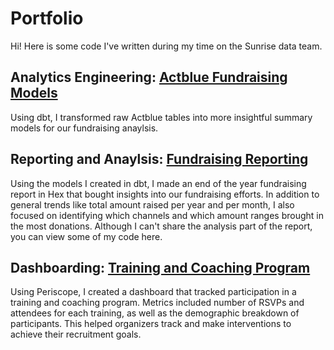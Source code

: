 # Portfolio

Hi! Here is some code I've written during my time on the Sunrise data team.

## Analytics Engineering: [Actblue Fundraising Models](https://github.com/ag-arg/portfolio/tree/main/models)

Using dbt, I transformed raw Actblue tables into more insightful summary models for our fundraising anaylsis.

## Reporting and Anaylsis: [Fundraising Reporting](https://github.com/ag-arg/portfolio/tree/main/fundraising_report)

Using the models I created in dbt, I made an end of the year fundraising report in Hex that bought insights into our fundraising efforts. In addition to general trends like total amount raised per year and per month, I also focused on identifying which channels and which amount ranges brought in the most donations. Although I can't share the analysis part of the report, you can view some of my code here.

## Dashboarding: [Training and Coaching Program](https://github.com/ag-arg/portfolio/tree/main/dashboard)

Using Periscope, I created a dashboard that tracked participation in a training and coaching program. Metrics included number of RSVPs and attendees for each training, as well as the demographic breakdown of participants. This helped organizers track and make interventions to achieve their recruitment goals.

